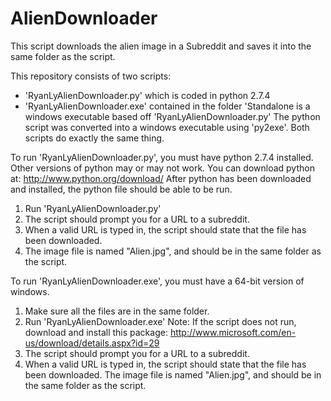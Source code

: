AlienDownloader
===============
This script downloads the alien image in a Subreddit and saves it into the same folder as the script.

This repository consists of two scripts:  
- 'RyanLyAlienDownloader.py' which is coded in python 2.7.4
- 'RyanLyAlienDownloader.exe' contained in the folder 'Standalone is a windows executable based off 'RyanLyAlienDownloader.py'
  The python script was converted into a windows executable using 'py2exe'.
Both scripts do exactly the same thing.

To run 'RyanLyAlienDownloader.py', you must have python 2.7.4 installed.
Other versions of python may or may not work. You can download python at: http://www.python.org/download/ 
After python has been downloaded and installed, the python file should be able to be run.
1. Run 'RyanLyAlienDownloader.py'
2. The script should prompt you for a URL to a subreddit.
3. When a valid URL is typed in, the script should state that the file has been downloaded.
4. The image file is named "Alien.jpg", and should be in the same folder as the script.

To run 'RyanLyAlienDownloader.exe', you must have a 64-bit version of windows.
1. Make sure all the files are in the same folder.
2. Run 'RyanLyAlienDownloader.exe' 
Note: If the script does not run, download and install this package: http://www.microsoft.com/en-us/download/details.aspx?id=29
3. The script should prompt you for a URL to a subreddit.
4. When a valid URL is typed in, the script should state that the file has been downloaded.
The image file is named "Alien.jpg", and should be in the same folder as the script.
